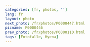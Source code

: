 ```yaml
---
categories: [fr, photos, '']
lang: fr
layout: photo
next_photo: /fr/photos/P0000447.html
picname: P0000446
prev_photo: /fr/photos/P0000110.html
tags: [Fotofalle, Hyena]
---
```

